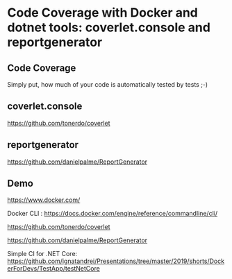 # Code Coverage with Docker and dotnet tools: coverlet.console and reportgenerator
## Code Coverage 

Simply put, how much of your code is automatically tested by tests ;-)


## coverlet.console

https://github.com/tonerdo/coverlet

## reportgenerator

https://github.com/danielpalme/ReportGenerator

## Demo

https://www.docker.com/

Docker CLI : https://docs.docker.com/engine/reference/commandline/cli/

https://github.com/tonerdo/coverlet

https://github.com/danielpalme/ReportGenerator


Simple CI for .NET Core:
https://github.com/ignatandrei/Presentations/tree/master/2019/shorts/DockerForDevs/TestApp/testNetCore



